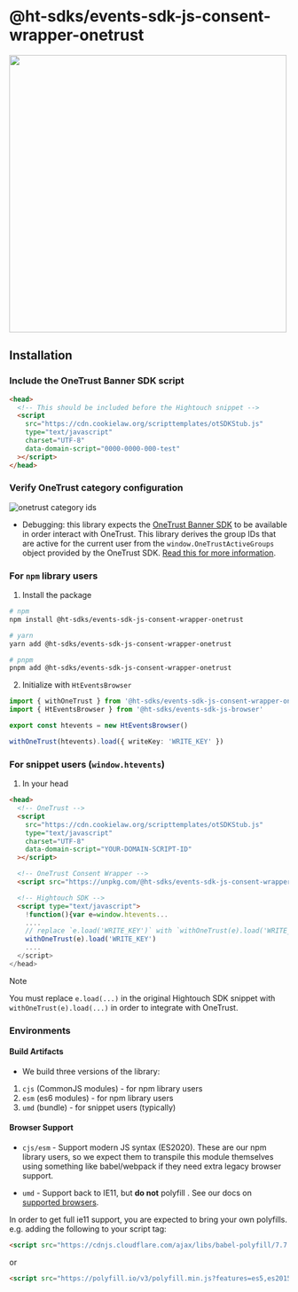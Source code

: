 # @ht-sdks/events-sdk-js-consent-wrapper-onetrust

<img src="img/onetrust-popup.jpg" width="500" />

## Installation

### Include the OneTrust Banner SDK script

```html
<head>
  <!-- This should be included before the Hightouch snippet -->
  <script
    src="https://cdn.cookielaw.org/scripttemplates/otSDKStub.js"
    type="text/javascript"
    charset="UTF-8"
    data-domain-script="0000-0000-000-test"
  ></script>
</head>
```

### Verify OneTrust category configuration

![onetrust category ids](img/onetrust-cat-id.jpg)

- Debugging: this library expects the [OneTrust Banner SDK](https://my.onetrust.com/s/article/UUID-d8291f61-aa31-813a-ef16-3f6dec73d643?language=en_US) to be available in order interact with OneTrust. This library derives the group IDs that are active for the current user from the `window.OneTrustActiveGroups` object provided by the OneTrust SDK. [Read this for more information](https://my.onetrust.com/s/article/UUID-66bcaaf1-c7ca-5f32-6760-c75a1337c226?language=en_US).

### For `npm` library users

1. Install the package

```sh
# npm
npm install @ht-sdks/events-sdk-js-consent-wrapper-onetrust

# yarn
yarn add @ht-sdks/events-sdk-js-consent-wrapper-onetrust

# pnpm
pnpm add @ht-sdks/events-sdk-js-consent-wrapper-onetrust
```

2. Initialize with `HtEventsBrowser`

```ts
import { withOneTrust } from '@ht-sdks/events-sdk-js-consent-wrapper-onetrust'
import { HtEventsBrowser } from '@ht-sdks/events-sdk-js-browser'

export const htevents = new HtEventsBrowser()

withOneTrust(htevents).load({ writeKey: 'WRITE_KEY' })

```

### For snippet users (`window.htevents`)

1. In your head

```html
<head>
  <!-- OneTrust -->
  <script
    src="https://cdn.cookielaw.org/scripttemplates/otSDKStub.js"
    type="text/javascript"
    charset="UTF-8"
    data-domain-script="YOUR-DOMAIN-SCRIPT-ID"
  ></script>

  <!-- OneTrust Consent Wrapper -->
  <script src="https://unpkg.com/@ht-sdks/events-sdk-js-consent-wrapper-onetrust@latest/dist/umd/analytics-onetrust.umd.js"></script>

  <!-- Hightouch SDK -->
  <script type="text/javascript">
    !function(){var e=window.htevents...
    ....
    // replace `e.load('WRITE_KEY')` with `withOneTrust(e).load('WRITE_KEY')`
    withOneTrust(e).load('WRITE_KEY')
    ....
  </script>
</head>
```

> [!NOTE]
> You must replace `e.load(...)` in the original Hightouch SDK snippet with `withOneTrust(e).load(...)` in order to integrate with OneTrust.

### Environments

#### Build Artifacts

- We build three versions of the library:

1. `cjs` (CommonJS modules) - for npm library users
2. `esm` (es6 modules) - for npm library users
3. `umd` (bundle) - for snippet users (typically)

#### Browser Support

- `cjs/esm` - Support modern JS syntax (ES2020). These are our npm library users, so we expect them to transpile this module themselves using something like babel/webpack if they need extra legacy browser support.

- `umd` - Support back to IE11, but **do not** polyfill . See our docs on [supported browsers](https://hightouch.com/docs/connections/sources/catalog/libraries/website/javascript/supported-browsers).

In order to get full ie11 support, you are expected to bring your own polyfills. e.g. adding the following to your script tag:

```html
<script src="https://cdnjs.cloudflare.com/ajax/libs/babel-polyfill/7.7.0/polyfill.min.js"></script>
```

or

```html
<script src="https://polyfill.io/v3/polyfill.min.js?features=es5,es2015,es2016,es2017,es2018,es2019,es2020&flags=gated"></script>
```
